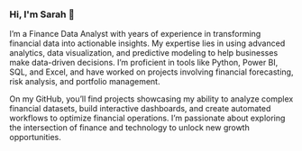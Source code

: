 ### Hi, I'm Sarah 👋

I’m a Finance Data Analyst with years of experience in transforming financial data into actionable insights. My expertise lies in using advanced analytics, data visualization, and predictive modeling to help businesses make data-driven decisions. I’m proficient in tools like Python, Power BI, SQL, and Excel, and have worked on projects involving financial forecasting, risk analysis, and portfolio management.

On my GitHub, you’ll find projects showcasing my ability to analyze complex financial datasets, build interactive dashboards, and create automated workflows to optimize financial operations. I’m passionate about exploring the intersection of finance and technology to unlock new growth opportunities.
